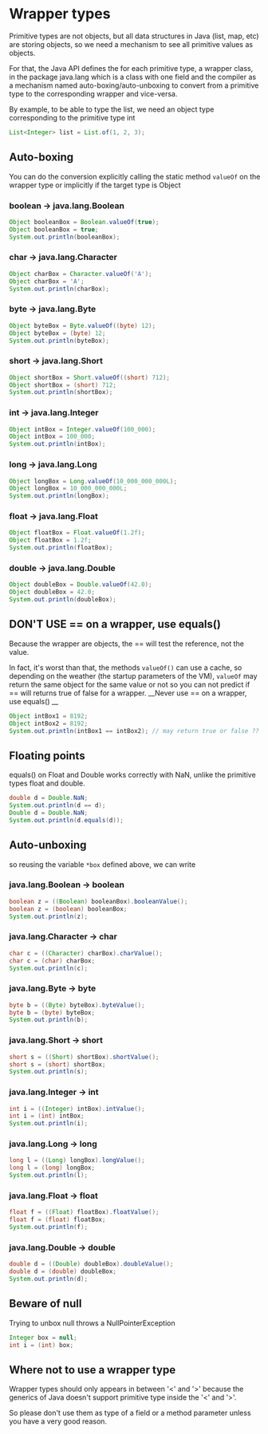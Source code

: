 # Wrapper types
Primitive types are not objects, but all data structures in Java (list, map, etc)
are storing objects, so we need a mechanism to see all primitive values as objects.

For that, the Java API defines the for each primitive type, a wrapper class,
in the package java.lang which is a class with one field
and the compiler as a mechanism named auto-boxing/auto-unboxing to convert
from a primitive type to the corresponding wrapper and vice-versa.

By example, to be able to type the list, we need an object type corresponding
to the primitive type int
```java
List<Integer> list = List.of(1, 2, 3);
```


## Auto-boxing
You can do the conversion explicitly calling the static method `valueOf` on the wrapper type
or implicitly if the target type is Object

### boolean -> java.lang.Boolean
```java
Object booleanBox = Boolean.valueOf(true);
Object booleanBox = true;
System.out.println(booleanBox);
```

### char -> java.lang.Character
```java
Object charBox = Character.valueOf('A');
Object charBox = 'A';
System.out.println(charBox);
```

### byte -> java.lang.Byte
```java
Object byteBox = Byte.valueOf((byte) 12);
Object byteBox = (byte) 12;
System.out.println(byteBox);
```

### short -> java.lang.Short
```java
Object shortBox = Short.valueOf((short) 712);
Object shortBox = (short) 712;
System.out.println(shortBox);
```

### int -> java.lang.Integer
```java
Object intBox = Integer.valueOf(100_000);
Object intBox = 100_000;
System.out.println(intBox);
```

### long -> java.lang.Long
```java
Object longBox = Long.valueOf(10_000_000_000L);
Object longBox = 10_000_000_000L;
System.out.println(longBox);
```

### float -> java.lang.Float
```java
Object floatBox = Float.valueOf(1.2f);
Object floatBox = 1.2f;
System.out.println(floatBox);
```

### double -> java.lang.Double
```java
Object doubleBox = Double.valueOf(42.0);
Object doubleBox = 42.0;
System.out.println(doubleBox);
```


## DON'T USE == on a wrapper, use equals()
Because the wrapper are objects, the == will test the reference, not the value.

In fact, it's worst than that, the methods `valueOf()` can use a cache,
so depending on the weather (the startup parameters of the VM),
`valueOf` may return the same object for the same value or not
so you can not predict if == will returns true of false for a wrapper.
__Never use == on a wrapper, use equals() __

```java
Object intBox1 = 8192;
Object intBox2 = 8192;
System.out.println(intBox1 == intBox2); // may return true or false ??
```


## Floating points
equals() on Float and Double works correctly with NaN,
unlike the primitive types float and double.
```java
double d = Double.NaN;
System.out.println(d == d);
Double d = Double.NaN;
System.out.println(d.equals(d));
```


## Auto-unboxing

so reusing the variable `*box` defined above, we can write

### java.lang.Boolean -> boolean
```java
boolean z = ((Boolean) booleanBox).booleanValue();
boolean z = (boolean) booleanBox;
System.out.println(z);
```

### java.lang.Character -> char
```java
char c = ((Character) charBox).charValue();
char c = (char) charBox; 
System.out.println(c);
```

### java.lang.Byte -> byte
```java
byte b = ((Byte) byteBox).byteValue();
byte b = (byte) byteBox;
System.out.println(b);
```

### java.lang.Short -> short
```java
short s = ((Short) shortBox).shortValue();
short s = (short) shortBox;
System.out.println(s);
```

### java.lang.Integer -> int
```java
int i = ((Integer) intBox).intValue();
int i = (int) intBox;
System.out.println(i);
```

### java.lang.Long -> long
```java
long l = ((Long) longBox).longValue();
long l = (long) longBox;
System.out.println(l);
```

###  java.lang.Float -> float
```java
float f = ((Float) floatBox).floatValue();
float f = (float) floatBox;
System.out.println(f);
```

### java.lang.Double -> double
```java
double d = ((Double) doubleBox).doubleValue();
double d = (double) doubleBox; 
System.out.println(d);
```


## Beware of null
Trying to unbox null throws a NullPointerException
```java
Integer box = null;
int i = (int) box;
```


## Where not to use a wrapper type
Wrapper types should only appears in between '<' and '>'
because the generics of Java doesn't support primitive type inside the '<' and '>'.

So please don't use them as type of a field or a method parameter
unless you have a very good reason.
